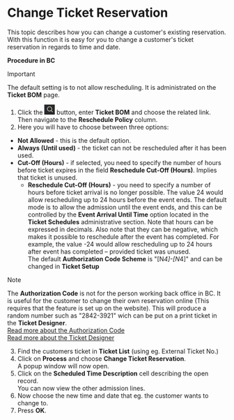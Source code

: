 # Change Ticket Reservation

This topic describes how you can change a customer's existing reservation. With this function it is easy for you to change a customer's ticket reservation in regards to time and date.

 
**Procedure in BC**

>[!IMPORTANT]
>The default setting is to not allow rescheduling. It is administrated on the **Ticket BOM** page.

1. Click the ![Lightbulb that opens the Tell Me feature](../../../images/Icons/Lightbulb_icon.png "Tell Me what you want to do") button, enter **Ticket BOM** and choose the related link. Then navigate to the **Reschedule Policy** column.  
2. Here you will have to choose between three options:

- **Not Allowed** - this is the default option.
- **Always (Until used)** - the ticket can not be rescheduled after it has been used.
- **Cut-Off (Hours)** - if selected, you need to specify the number of hours before ticket expires in the field **Reschedule Cut-Off (Hours)**. Implies that ticket is unused.  
    - **Reschedule Cut-Off (Hours)** - you need to specify a number of hours before ticket arrival is no longer possible. The value 24 would allow rescheduling up to 24 hours before the event ends. The default mode is to allow the admission until the event ends, and this can be controlled by the **Event Arrival Until Time** option located in the **Ticket Schedules** administrative section. Note that hours can be expressed in decimals. Also note that they can be negative, which makes it possible to reschedule after the event has completed. For example, the value -24 would allow rescheduling up to 24 hours after event has completed – provided ticket was unused.  
The default **Authorization Code Scheme** is "[N*4]-[N*4]" and can be changed in **Ticket Setup**  

>[!NOTE]
> The **Authorization Code** is not for the person working back office in BC. It is useful for the customer to change their own reservation online (This requires that the feature is set up on the website). This will produce a random number such as "2842-3921" wich can be put on a print ticket in the **Ticket Designer**.  
[Read more about the Authorization Code](../explanation/AuthorizationCode.md)  
[Read more about the Ticket Designer](../tutorial/TicketDesigner.md) 

 

3. Find the customers ticket in **Ticket List** (using eg. External Ticket No.)  
4. Click on **Process** and choose **Change Ticket Reservation**.  
A popup window will now open. 
5. Click on the **Scheduled Time Description** cell describing the open record.  
You can now view the other admission lines.  
6. Now choose the new time and date that eg. the customer wants to change to.
7. Press **OK**.